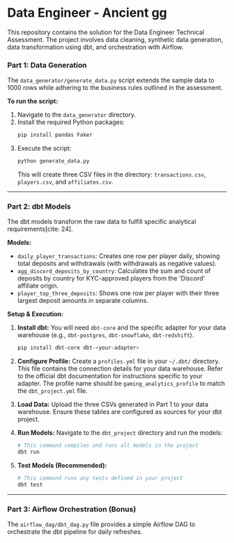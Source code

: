 # Data Engineer - Ancient gg

This repository contains the solution for the Data Engineer Technical Assessment. The project involves data cleaning, synthetic data generation, data transformation using dbt, and orchestration with Airflow.
                  
### **Part 1: Data Generation**

The `data_generator/generate_data.py` script extends the sample data to 1000 rows while adhering to the business rules outlined in the assessment.

**To run the script:**
1.  Navigate to the `data_generator` directory.
2.  Install the required Python packages:
    ```bash
    pip install pandas Faker
    ```
3.  Execute the script:
    ```bash
    python generate_data.py
    ```
    This will create three CSV files in the directory: `transactions.csv`, `players.csv`, and `affiliates.csv`.

---

### **Part 2: dbt Models**

The dbt models transform the raw data to fulfill specific analytical requirements[cite: 24].

**Models:**
* `daily_player_transactions`: Creates one row per player daily, showing total deposits and withdrawals (with withdrawals as negative values).
* `agg_discord_deposits_by_country`: Calculates the sum and count of deposits by country for KYC-approved players from the 'Discord' affiliate origin.
* `player_top_three_deposits`: Shows one row per player with their three largest deposit amounts in separate columns.

**Setup & Execution:**
1.  **Install dbt:** You will need `dbt-core` and the specific adapter for your data warehouse (e.g., `dbt-postgres`, `dbt-snowflake`, `dbt-redshift`).
    ```bash
    pip install dbt-core dbt-<your-adapter>
    ```
2.  **Configure Profile:** Create a `profiles.yml` file in your `~/.dbt/` directory. This file contains the connection details for your data warehouse. Refer to the official dbt documentation for instructions specific to your adapter. The profile name should be `gaming_analytics_profile` to match the `dbt_project.yml` file.

3.  **Load Data:** Upload the three CSVs generated in Part 1 to your data warehouse. Ensure these tables are configured as sources for your dbt project.

4.  **Run Models:** Navigate to the `dbt_project` directory and run the models:
    ```bash
    # This command compiles and runs all models in the project
    dbt run
    ```
5.  **Test Models (Recommended):**
    ```bash
    # This command runs any tests defined in your project
    dbt test
    ```

---

### **Part 3: Airflow Orchestration (Bonus)**

The `airflow_dag/dbt_dag.py` file provides a simple Airflow DAG to orchestrate the dbt pipeline for daily refreshes.


